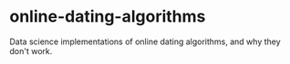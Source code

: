 # online-dating-algorithms
Data science implementations of online dating algorithms, and why they don't work.
